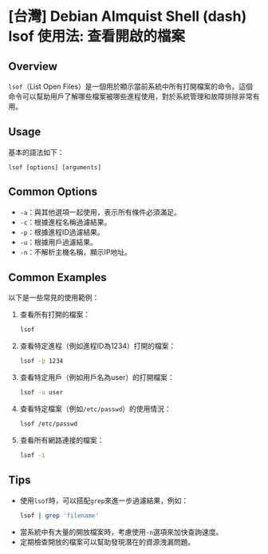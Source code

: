 # [台灣] Debian Almquist Shell (dash) lsof 使用法: 查看開啟的檔案

## Overview
`lsof`（List Open Files）是一個用於顯示當前系統中所有打開檔案的命令。這個命令可以幫助用戶了解哪些檔案被哪些進程使用，對於系統管理和故障排除非常有用。

## Usage
基本的語法如下：
```
lsof [options] [arguments]
```

## Common Options
- `-a`：與其他選項一起使用，表示所有條件必須滿足。
- `-c`：根據進程名稱過濾結果。
- `-p`：根據進程ID過濾結果。
- `-u`：根據用戶過濾結果。
- `-n`：不解析主機名稱，顯示IP地址。

## Common Examples
以下是一些常見的使用範例：

1. 查看所有打開的檔案：
   ```bash
   lsof
   ```

2. 查看特定進程（例如進程ID為1234）打開的檔案：
   ```bash
   lsof -p 1234
   ```

3. 查看特定用戶（例如用戶名為user）的打開檔案：
   ```bash
   lsof -u user
   ```

4. 查看特定檔案（例如`/etc/passwd`）的使用情況：
   ```bash
   lsof /etc/passwd
   ```

5. 查看所有網路連接的檔案：
   ```bash
   lsof -i
   ```

## Tips
- 使用`lsof`時，可以搭配`grep`來進一步過濾結果，例如：
  ```bash
  lsof | grep 'filename'
  ```
- 當系統中有大量的開放檔案時，考慮使用`-n`選項來加快查詢速度。
- 定期檢查開放的檔案可以幫助發現潛在的資源洩漏問題。